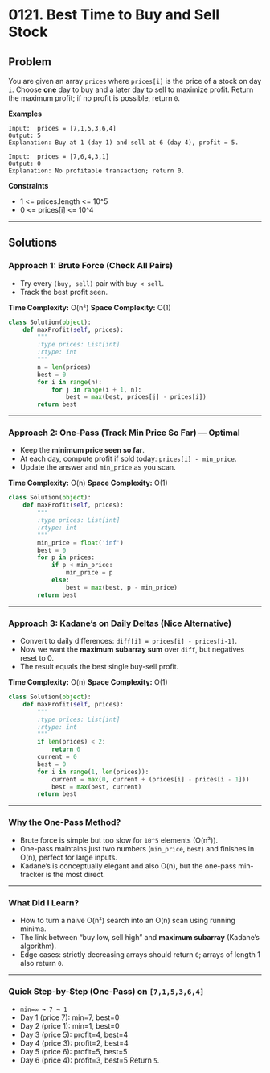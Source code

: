 # 0121. Best Time to Buy and Sell Stock

## Problem

You are given an array `prices` where `prices[i]` is the price of a stock on day `i`.
Choose **one** day to buy and a later day to sell to maximize profit.
Return the maximum profit; if no profit is possible, return `0`.

**Examples**

```
Input:  prices = [7,1,5,3,6,4]
Output: 5
Explanation: Buy at 1 (day 1) and sell at 6 (day 4), profit = 5.

Input:  prices = [7,6,4,3,1]
Output: 0
Explanation: No profitable transaction; return 0.
```

**Constraints**

* 1 <= prices.length <= 10^5
* 0 <= prices\[i] <= 10^4

---

## Solutions

### Approach 1: Brute Force (Check All Pairs)

* Try every `(buy, sell)` pair with `buy < sell`.
* Track the best profit seen.

**Time Complexity:** O(n²)
**Space Complexity:** O(1)

```python
class Solution(object):
    def maxProfit(self, prices):
        """
        :type prices: List[int]
        :rtype: int
        """
        n = len(prices)
        best = 0
        for i in range(n):
            for j in range(i + 1, n):
                best = max(best, prices[j] - prices[i])
        return best
```

---

### Approach 2: One-Pass (Track Min Price So Far) — Optimal

* Keep the **minimum price seen so far**.
* At each day, compute profit if sold today: `prices[i] - min_price`.
* Update the answer and `min_price` as you scan.

**Time Complexity:** O(n)
**Space Complexity:** O(1)

```python
class Solution(object):
    def maxProfit(self, prices):
        """
        :type prices: List[int]
        :rtype: int
        """
        min_price = float('inf')
        best = 0
        for p in prices:
            if p < min_price:
                min_price = p
            else:
                best = max(best, p - min_price)
        return best
```

---

### Approach 3: Kadane’s on Daily Deltas (Nice Alternative)

* Convert to daily differences: `diff[i] = prices[i] - prices[i-1]`.
* Now we want the **maximum subarray sum** over `diff`, but negatives reset to 0.
* The result equals the best single buy-sell profit.

**Time Complexity:** O(n)
**Space Complexity:** O(1)

```python
class Solution(object):
    def maxProfit(self, prices):
        """
        :type prices: List[int]
        :rtype: int
        """
        if len(prices) < 2:
            return 0
        current = 0
        best = 0
        for i in range(1, len(prices)):
            current = max(0, current + (prices[i] - prices[i - 1]))
            best = max(best, current)
        return best
```

---

### Why the One-Pass Method?

* Brute force is simple but too slow for `10^5` elements (O(n²)).
* One-pass maintains just two numbers (`min_price`, `best`) and finishes in O(n), perfect for large inputs.
* Kadane’s is conceptually elegant and also O(n), but the one-pass min-tracker is the most direct.

---

### What Did I Learn?

* How to turn a naive O(n²) search into an O(n) scan using running minima.
* The link between “buy low, sell high” and **maximum subarray** (Kadane’s algorithm).
* Edge cases: strictly decreasing arrays should return `0`; arrays of length 1 also return `0`.

---

### Quick Step-by-Step (One-Pass) on `[7,1,5,3,6,4]`

* `min=∞ → 7 → 1`
* Day 1 (price 7): min=7, best=0
* Day 2 (price 1): min=1, best=0
* Day 3 (price 5): profit=4, best=4
* Day 4 (price 3): profit=2, best=4
* Day 5 (price 6): profit=5, best=5
* Day 6 (price 4): profit=3, best=5
  Return `5`.
